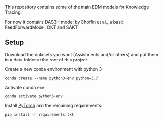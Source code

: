This repository contains some of the main EDM models for Knowledge Tracing.

For now it contains DAS3H model by Choffin et al., a basic FeedForwardModel, DKT and SAKT

## Setup

Download the datasets you want (Assistments and/or others) and put them in a data folder at the root of this project

Create a new conda environment with python 3
```
conda create --name python3-env python=3.7
```
Activate conda env
```
conda activate python3-env
```

Install [PyTorch](https://pytorch.org) and the remaining requirements:

```
pip install -r requirements.txt
```
